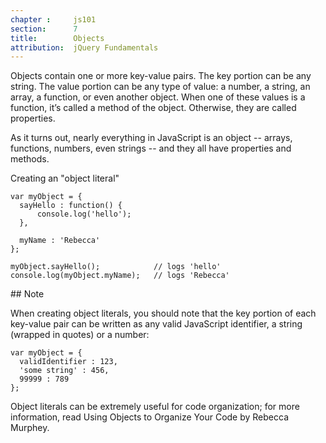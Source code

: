 ```yaml
---
chapter :     js101
section:      7
title:        Objects
attribution:  jQuery Fundamentals
---
```


Objects contain one or more key-value pairs. The key portion can be any string.
The value portion can be any type of value: a number, a string, an array, a
function, or even another object.  When one of these values is a function, it’s
called a method of the object. Otherwise, they are called properties.

As it turns out, nearly everything in JavaScript is an object -- arrays,
functions, numbers, even strings -- and they all have properties and methods.

<div class="example" markdown="1">
Creating an "object literal"

    var myObject = {
      sayHello : function() {
          console.log('hello');
      },

      myName : 'Rebecca'
    };

    myObject.sayHello();            // logs 'hello'
    console.log(myObject.myName);   // logs 'Rebecca'
</div>

<div class="note" markdown="1">
## Note

When creating object literals, you should note that the key portion of each
key-value pair can be written as any valid JavaScript identifier, a string
(wrapped in quotes) or a number:

    var myObject = {
      validIdentifier : 123,
      'some string' : 456,
      99999 : 789
    };

Object literals can be extremely useful for code organization; for more
information, read Using Objects to Organize Your Code by Rebecca Murphey.
</div>

